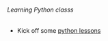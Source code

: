 ###### Learning Python classs
  * Kick off some [python lessons](https://github.com/boonchu/python3lab/tree/master/class)
